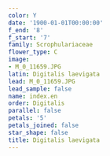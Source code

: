 ```yaml
---
color: Y
date: '1900-01-01T00:00:00'
f_end: '8'
f_start: '7'
family: Scrophulariaceae
flower_type: C
image:
- M_0_11659.JPG
latin: Digitalis laevigata
lead: M_0_11659.JPG
lead_sample: false
name: index.en
order: Digitalis
parallel: false
petals: '5'
petals_joined: false
star_shape: false
title: Digitalis laevigata
---
```

